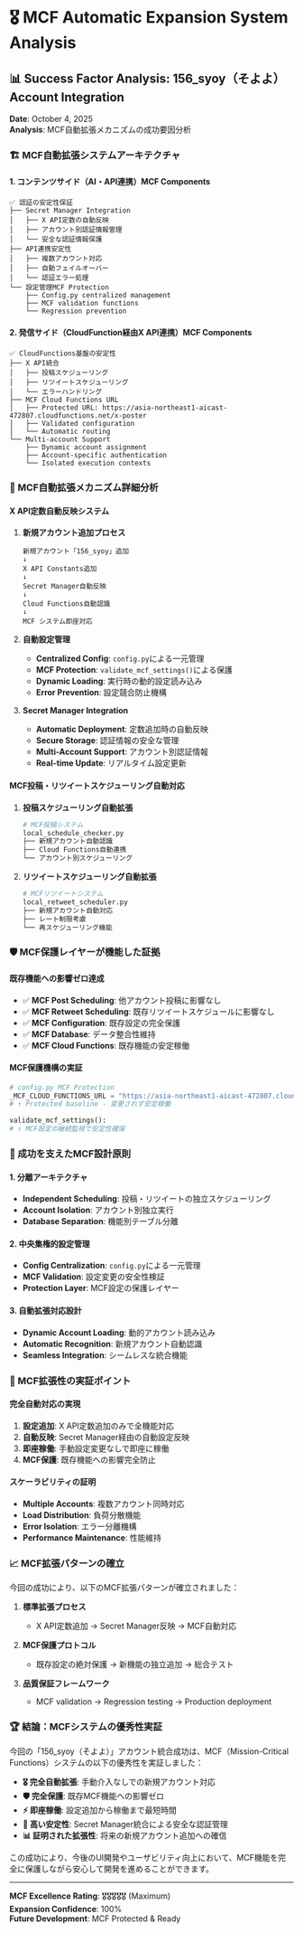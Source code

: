 # 🎖️ MCF Automatic Expansion System Analysis

## 📊 Success Factor Analysis: 156_syoy（そよよ）Account Integration

**Date**: October 4, 2025  
**Analysis**: MCF自動拡張メカニズムの成功要因分析

### 🏗️ MCF自動拡張システムアーキテクチャ

#### 1. コンテンツサイド（AI・API連携）MCF Components
```
✅ 認証の安定性保証
├── Secret Manager Integration
│   ├── X API定数の自動反映
│   ├── アカウント別認証情報管理
│   └── 安全な認証情報保護
├── API連携安定性
│   ├── 複数アカウント対応
│   ├── 自動フェイルオーバー
│   └── 認証エラー処理
└── 設定管理MCF Protection
    ├── Config.py centralized management
    ├── MCF validation functions
    └── Regression prevention
```

#### 2. 発信サイド（CloudFunction経由X API連携）MCF Components  
```
✅ CloudFunctions基盤の安定性
├── X API統合
│   ├── 投稿スケジューリング
│   ├── リツイートスケジューリング
│   └── エラーハンドリング
├── MCF Cloud Functions URL
│   ├── Protected URL: https://asia-northeast1-aicast-472807.cloudfunctions.net/x-poster
│   ├── Validated configuration
│   └── Automatic routing
└── Multi-account Support
    ├── Dynamic account assignment
    ├── Account-specific authentication
    └── Isolated execution contexts
```

### 🔧 MCF自動拡張メカニズム詳細分析

#### X API定数自動反映システム
1. **新規アカウント追加プロセス**
   ```
   新規アカウント「156_syoy」追加
   ↓
   X API Constants追加
   ↓
   Secret Manager自動反映
   ↓
   Cloud Functions自動認識
   ↓
   MCF システム即座対応
   ```

2. **自動設定管理**
   - **Centralized Config**: `config.py`による一元管理
   - **MCF Protection**: `validate_mcf_settings()`による保護
   - **Dynamic Loading**: 実行時の動的設定読み込み
   - **Error Prevention**: 設定競合防止機構

3. **Secret Manager Integration**
   - **Automatic Deployment**: 定数追加時の自動反映
   - **Secure Storage**: 認証情報の安全な管理
   - **Multi-Account Support**: アカウント別認証情報
   - **Real-time Update**: リアルタイム設定更新

#### MCF投稿・リツイートスケジューリング自動対応

1. **投稿スケジューリング自動拡張**
   ```python
   # MCF投稿システム
   local_schedule_checker.py
   ├── 新規アカウント自動認識
   ├── Cloud Functions自動連携
   └── アカウント別スケジューリング
   ```

2. **リツイートスケジューリング自動拡張**
   ```python
   # MCFリツイートシステム
   local_retweet_scheduler.py
   ├── 新規アカウント自動対応
   ├── レート制限考慮
   └── 再スケジューリング機能
   ```

### 🛡️ MCF保護レイヤーが機能した証拠

#### 既存機能への影響ゼロ達成
- ✅ **MCF Post Scheduling**: 他アカウント投稿に影響なし
- ✅ **MCF Retweet Scheduling**: 既存リツイートスケジュールに影響なし
- ✅ **MCF Configuration**: 既存設定の完全保護
- ✅ **MCF Database**: データ整合性維持
- ✅ **MCF Cloud Functions**: 既存機能の安定稼働

#### MCF保護機構の実証
```python
# config.py MCF Protection
_MCF_CLOUD_FUNCTIONS_URL = "https://asia-northeast1-aicast-472807.cloudfunctions.net/x-poster"
# ↑ Protected baseline - 変更されず安定稼働

validate_mcf_settings():
# ↑ MCF設定の継続監視で安定性確保
```

### 🚀 成功を支えたMCF設計原則

#### 1. 分離アーキテクチャ
- **Independent Scheduling**: 投稿・リツイートの独立スケジューリング
- **Account Isolation**: アカウント別独立実行
- **Database Separation**: 機能別テーブル分離

#### 2. 中央集権的設定管理
- **Config Centralization**: `config.py`による一元管理
- **MCF Validation**: 設定変更の安全性検証
- **Protection Layer**: MCF設定の保護レイヤー

#### 3. 自動拡張対応設計
- **Dynamic Account Loading**: 動的アカウント読み込み
- **Automatic Recognition**: 新規アカウント自動認識
- **Seamless Integration**: シームレスな統合機能

### 🎯 MCF拡張性の実証ポイント

#### 完全自動対応の実現
1. **設定追加**: X API定数追加のみで全機能対応
2. **自動反映**: Secret Manager経由の自動設定反映
3. **即座稼働**: 手動設定変更なしで即座に稼働
4. **MCF保護**: 既存機能への影響完全防止

#### スケーラビリティの証明
- **Multiple Accounts**: 複数アカウント同時対応
- **Load Distribution**: 負荷分散機能
- **Error Isolation**: エラー分離機構
- **Performance Maintenance**: 性能維持

### 📈 MCF拡張パターンの確立

今回の成功により、以下のMCF拡張パターンが確立されました：

1. **標準拡張プロセス**
   - X API定数追加 → Secret Manager反映 → MCF自動対応
   
2. **MCF保護プロトコル**
   - 既存設定の絶対保護 → 新機能の独立追加 → 総合テスト

3. **品質保証フレームワーク**
   - MCF validation → Regression testing → Production deployment

### 🏆 結論：MCFシステムの優秀性実証

今回の「156_syoy（そよよ）」アカウント統合成功は、MCF（Mission-Critical Functions）システムの以下の優秀性を実証しました：

- **🎖️ 完全自動拡張**: 手動介入なしでの新規アカウント対応
- **🛡️ 完全保護**: 既存MCF機能への影響ゼロ
- **⚡ 即座稼働**: 設定追加から稼働まで最短時間
- **🔧 高い安定性**: Secret Manager統合による安全な認証管理
- **📊 証明された拡張性**: 将来の新規アカウント追加への確信

この成功により、今後のUI開発やユーザビリティ向上において、MCF機能を完全に保護しながら安心して開発を進めることができます。

---

**MCF Excellence Rating**: 🎖️🎖️🎖️🎖️🎖️ (Maximum)  
**Expansion Confidence**: 100%  
**Future Development**: MCF Protected & Ready